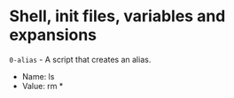 # Shell, init files, variables and expansions

`0-alias` - A script that creates an alias.
- Name: ls
- Value: rm *
